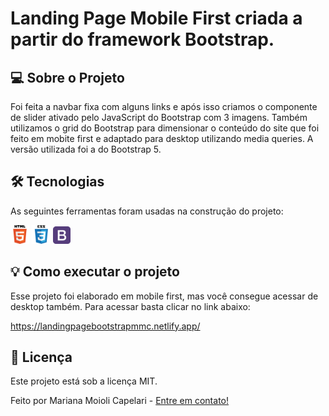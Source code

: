 # Landing Page Mobile First criada a partir do framework Bootstrap.

## 💻 Sobre o Projeto
Foi feita a navbar fixa com alguns links e após isso criamos o componente de slider ativado pelo JavaScript do Bootstrap com 3 imagens. Também utilizamos o
grid do Bootstrap para dimensionar o conteúdo do site que foi feito em mobite first e adaptado para desktop utilizando media queries. A versão utilizada foi a do 
Bootstrap 5.

## 🛠 Tecnologias

As seguintes ferramentas foram usadas na construção do projeto:

<code><img height="30" src="https://raw.githubusercontent.com/github/explore/80688e429a7d4ef2fca1e82350fe8e3517d3494d/topics/html/html.png" alt="HTML5"/></code>
<code><img height="30" src="https://raw.githubusercontent.com/github/explore/80688e429a7d4ef2fca1e82350fe8e3517d3494d/topics/css/css.png" alt="CSS"/></code>
<code><img height="28" src="https://raw.githubusercontent.com/github/explore/80688e429a7d4ef2fca1e82350fe8e3517d3494d/topics/bootstrap/bootstrap.png" alt="CSS"/></code>


## 💡 Como executar o projeto

Esse projeto foi elaborado em mobile first, mas você consegue acessar de desktop também.
Para acessar basta clicar no link abaixo:

https://landingpagebootstrapmmc.netlify.app/

## 📝 Licença

Este projeto está sob a licença MIT.

Feito por Mariana Moioli Capelari - [Entre em contato!](https://www.linkedin.com/in/mariana-moioli-capelari/)

